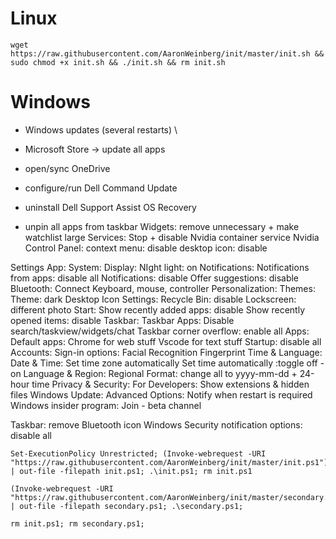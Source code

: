 #                   Linux                         #
    wget https://raw.githubusercontent.com/AaronWeinberg/init/master/init.sh && sudo chmod +x init.sh && ./init.sh && rm init.sh

#                    Windows                      #
* Windows updates (several restarts) \
* Microsoft Store -> update all apps

* open/sync OneDrive
* configure/run Dell Command Update
* uninstall Dell Support Assist OS Recovery
* unpin all apps from taskbar
Widgets: remove unnecessary + make watchlist large
Services: Stop + disable Nvidia container service
Nvidia Control Panel:
  context menu: disable
  desktop icon: disable

Settings App:
  System:
    Display: NIght light: on
    Notifications:
      Notifications from apps: disable all
      Notifications: disable
      Offer suggestions: disable
  Bluetooth: Connect Keyboard, mouse, controller
  Personalization:
    Themes:
      Theme: dark
      Desktop Icon Settings: Recycle Bin: disable
    Lockscreen: different photo
    Start:
      Show recently added apps: disable
      Show recently opened items: disable
    Taskbar:
      Taskbar Apps: Disable search/taskview/widgets/chat
      Taskbar corner overflow: enable all
  Apps:
    Default apps:
      Chrome for web stuff
      Vscode for text stuff
    Startup: disable all
  Accounts:
    Sign-in options:
      Facial Recognition
      Fingerprint
  Time & Language:
    Date & Time:
      Set time zone automatically
      Set time automatically :toggle off - on
    Language & Region: Regional Format: change all to yyyy-mm-dd + 24-hour time
  Privacy & Security: For Developers: Show extensions & hidden files
  Windows Update:
    Advanced Options: Notify when restart is required
    Windows insider program: Join - beta channel

Taskbar:
  remove Bluetooth icon
  Windows Security notification options: disable all


    Set-ExecutionPolicy Unrestricted; (Invoke-webrequest -URI "https://raw.githubusercontent.com/AaronWeinberg/init/master/init.ps1").Content | out-file -filepath init.ps1; .\init.ps1; rm init.ps1

    (Invoke-webrequest -URI "https://raw.githubusercontent.com/AaronWeinberg/init/master/secondary.ps1").Content | out-file -filepath secondary.ps1; .\secondary.ps1;

    rm init.ps1; rm secondary.ps1;

    
